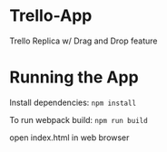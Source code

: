 # Trello-App
Trello Replica w/ Drag and Drop feature

# Running the App
Install dependencies: `npm install`

To run webpack build: `npm run build`

open index.html in web browser
